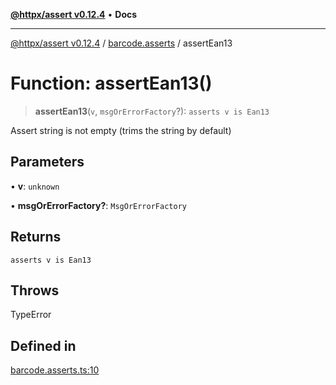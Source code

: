 [**@httpx/assert v0.12.4**](../../README.md) • **Docs**

***

[@httpx/assert v0.12.4](../../README.md) / [barcode.asserts](../README.md) / assertEan13

# Function: assertEan13()

> **assertEan13**(`v`, `msgOrErrorFactory`?): `asserts v is Ean13`

Assert string is not empty (trims the string by default)

## Parameters

• **v**: `unknown`

• **msgOrErrorFactory?**: `MsgOrErrorFactory`

## Returns

`asserts v is Ean13`

## Throws

TypeError

## Defined in

[barcode.asserts.ts:10](https://github.com/belgattitude/httpx/blob/9d56eb57739de47a2eced4122ffa042138007013/packages/assert/src/barcode.asserts.ts#L10)
